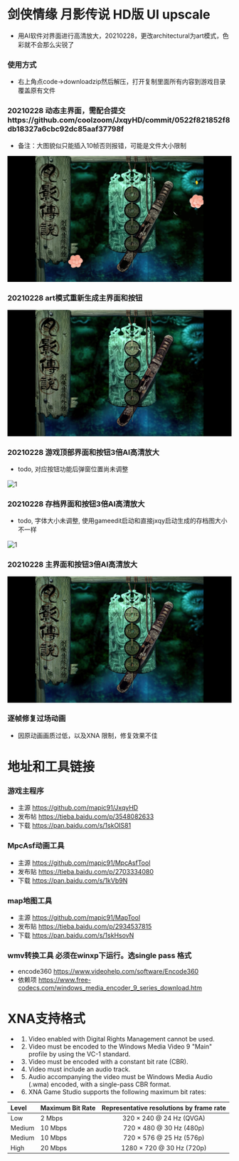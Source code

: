 # 剑侠情缘 月影传说 HD版 UI upscale
- 用AI软件对界面进行高清放大，20210228，更改architectural为art模式，色彩就不会那么尖锐了

### 使用方式
- 右上角点code->downloadzip然后解压，打开复制里面所有内容到游戏目录覆盖原有文件

### 20210228 动态主界面，需配合提交https://github.com/coolzoom/JxqyHD/commit/0522f821852f8db18327a6cbc92dc85aaf37798f
- 备注：大图貌似只能插入10帧否则报错，可能是文件大小限制
<img align="center" src="https://github.com/coolzoom/JxqyHD-ui-upscale/blob/master/Snipaste_2021-02-27_17-05-54.png" alt="1" />

### 20210228 art模式重新生成主界面和按钮
<img align="center" src="https://github.com/coolzoom/JxqyHD-ui-upscale/blob/master/Snipaste_2021-02-27_15-35-21.png" alt="1" />

### 20210228 游戏顶部界面和按钮3倍AI高清放大
- todo, 对应按钮功能后弹窗位置尚未调整
<img align="center" src="https://github.com/coolzoom/JxqyHD-ui-upscale/blob/master/Snipaste_2021-02-27_15-01-29.png" alt="1" />

### 20210228 存档界面和按钮3倍AI高清放大
- todo, 字体大小未调整, 使用gameedit启动和直接jxqy启动生成的存档图大小不一样
<img align="center" src="https://github.com/coolzoom/JxqyHD-ui-upscale/blob/master/Snipaste_2021-02-27_14-05-30.png" alt="1" />

### 20210228 主界面和按钮3倍AI高清放大
<img align="center" src="https://github.com/coolzoom/JxqyHD-ui-upscale/blob/master/Snipaste_2021-02-27_00-08-37.png" alt="1" />

### 逐帧修复过场动画
- 因原动画画质过低，以及XNA 限制，修复效果不佳



# 地址和工具链接

### 游戏主程序
- 主源 https://github.com/mapic91/JxqyHD
- 发布帖 https://tieba.baidu.com/p/3548082633
- 下载 https://pan.baidu.com/s/1skOIS81

### MpcAsf动画工具
- 主源 https://github.com/mapic91/MpcAsfTool
- 发布贴 https://tieba.baidu.com/p/2703334080
- 下载 https://pan.baidu.com/s/1kVb9N

### map地图工具
- 主源 https://github.com/mapic91/MapTool
- 发布贴 https://tieba.baidu.com/p/2934537815
- 下载 https://pan.baidu.com/s/1skHsovN

### wmv转换工具 必须在winxp下运行。选single pass 格式
- encode360 https://www.videohelp.com/software/Encode360
- 依赖项 https://www.free-codecs.com/windows_media_encoder_9_series_download.htm

# XNA支持格式

- 1) Video enabled with Digital Rights Management cannot be used.
- 2) Video must be encoded to the Windows Media Video 9 "Main" profile by using the VC-1 standard.
- 3) Video must be encoded with a constant bit rate (CBR).
- 4) Video must include an audio track.
- 5) Audio accompanying the video must be Windows Media Audio (.wma) encoded, with a single-pass CBR format.
- 6) XNA Game Studio supports the following maximum bit rates: 

|Level          |Maximum Bit Rate          |Representative resolutions by frame rate   |
|:--------------|:-------------------------|:-----------------------------------------:|
|Low            |2 Mbps                    |320 × 240 @ 24 Hz (QVGA)                   |
|Medium         |10 Mbps                   |720 × 480 @ 30 Hz (480p)                   |
|Medium         |10 Mbps                   |720 × 576 @ 25 Hz (576p)                   |
|High           |20 Mbps                   |1280 × 720 @ 30 Hz (720p)                  | 